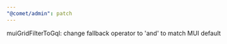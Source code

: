 ```yaml
---
"@comet/admin": patch
---
```


muiGridFilterToGql: change fallback operator to 'and' to match MUI default
